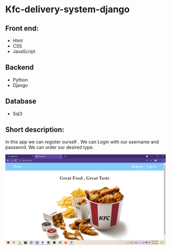 # Kfc-delivery-system-django

## Front end:
* Html
* CSS
* JavaScript

## Backend

* Python
* Django

## Database

* Sql3

## Short description:

In this app we can register ourself . We can Login with our username and password. We can order our desired type. 


![](https://github.com/Ridowan-sajid/Kfc-delivery-system-django/blob/master/images/Screenshot%20(40).png)
